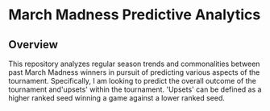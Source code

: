 # March Madness Predictive Analytics

## Overview

This repository analyzes regular season trends and commonalities between past March Madness winners in pursuit of predicting various aspects of the tournament. Specifically, I am looking to predict the overall outcome of the tournament and'upsets' within the tournament. 'Upsets' can be defined as a higher ranked seed winning a game against a lower ranked seed. 



